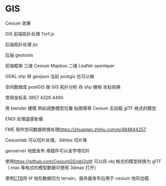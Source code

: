 # GIS

Cesium 效果

GIS 前端拓扑处理 Turf.js

后端拓扑处理 jts

后端 geotools

前端框架 三维 Cesium Mapbox 二维 Leaflet openlayer

GDAL shp 转 geojson 当前 postgis 也可以做

空间数据库 postGIS 做 GIS 拓扑分析 存 shp 栅格 坐标转换

常用坐标系 3857 4326 4490

用 blender 建模 例如调整模型位置 贴图等等 Cesium 去加载 glTF 格式的模型

ENDI 处理遥感影像

FME 用作空间数据转换处理<https://zhuanlan.zhihu.com/p/484844257>

Cesiumlab 可以切片处理，3dtiles 切片等

geoserver 地图发布 用插件可以金字塔切片

使用<https://github.com/CesiumGS/obj2gltf> 可以将 obj 格式的模型转换为 glTF（.max 等格式的模型数据可使用 3dmax 打开）

使用[CTB](https://github.com/geo-data/cesium-terrain-builder)将 tif 地形数据切为 terrain，服务器发布后用于 cesium 地形加载
